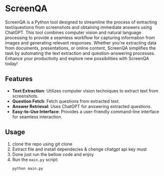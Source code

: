 # ScreenQA

ScreenQA is a Python tool designed to streamline the process of extracting text/questions from screenshots and obtaining immediate answers using ChatGPT. This tool combines computer vision and natural language processing to provide a seamless workflow for capturing information from images and generating relevant responses. Whether you're extracting data from documents, presentations, or online content, ScreenQA simplifies the task by automating the text extraction and question-answering processes. Enhance your productivity and explore new possibilities with ScreenQA today!

## Features

- **Text Extraction**: Utilizes computer vision techniques to extract text from screenshots.
- **Question Fetch**: Fetch questions from extracted text.
- **Answer Retrieval**: Uses ChatGPT for answering extracted questions.
- **Easy-to-Use Interface**: Provides a user-friendly command-line interface for seamless interaction.

## Usage
1. clone the repo using git clone
2. Extract file and install dependecies & chenge chatgpt api key must
3. Done just run the bellow code and enjoy
4. Run the `main.py` script:
   ```bash
   python main.py
   ```


